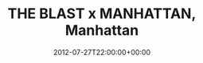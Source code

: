 ---
templateKey: event
guid: 0897615e-6eab-11ea-99c5-002590d1d1b0
date: 2012-07-27T22:00:00+00:00
eventTime: '10pm'
title: THE BLAST x MANHATTAN, Manhattan
artist: THE BLAST x MANHATTAN
city: Taipei
venue: Manhattan
group: LEO37
---